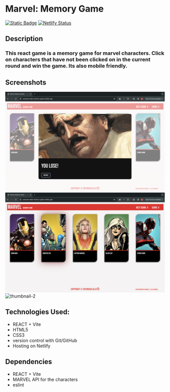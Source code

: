 # Marvel: Memory Game
[![Static Badge](https://img.shields.io/badge/Live%20Demo-blue)](https://sofonias-elala-memory-game.netlify.app/) [![Netlify Status](https://api.netlify.com/api/v1/badges/6b144516-512d-47db-b072-37afefd04dc0/deploy-status)](https://app.netlify.com/sites/sofonias-elala-memory-game/deploys)
## Description
### This react game is a memory game for marvel characters. Click on characters that have not been clicked on in the current round and win the game. Its also mobile friendly. 


## Screenshots
![thumbnail](public/memory-game-screenshot-1.png)
![thumbnail-2](public/memory-game-screenshot-2.png)
![thumbnail-2](public/resume-builder-PDF-screenshot.png)

## Technologies Used:

  * REACT + Vite
  * HTML5
  * CSS3
  * version control with Git/GitHub
  * Hosting on Netlify

## Dependencies
  * REACT + Vite
  * MARVEL API for the characters
  * eslint
